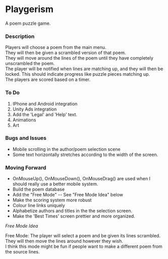 # Playgerism
A poem puzzle game.


### Description
Players will choose a poem from the main menu.  </br>
They will then be given a scrambled version of that poem.  </br>
They will move around the lines of the poem until they have completely unscrambled the poem.  </br>
The player will be notified when lines are matching up, and they will then be locked. This should indicate progress like puzzle pieces matching up.  </br>
The players are scored based on a timer.  </br>

### To Do
1. IPhone and Android integration
2. Unity Ads integration
3. Add the 'Legal' and 'Help' text.
4. Animations
5. Art

### Bugs and Issues
- Mobile scrolling in the author/poem selection scene
- Some text horizontally stretches according to the width of the screen. 

### Moving Forward
- OnMouseUp(), OnMouseDown(), OnMouseDrag() are used when I should really use a better mobile system.
- Build the poem database
- Add the "Free Mode" -- See "Free Mode Idea" below
- Make the scoring system more robust
- Colour line links uniquely
- Alphabetize authors and titles in the the selection screen.
- Make the 'Best Times' screen prettier and more organized.

*Free Mode Idea*

Free Mode: The player will select a poem and be given its lines scrambled. They will then move the lines around however they wish.  </br>
I think this mode might be fun if people want to make a different poem from the source lines.  </br>
